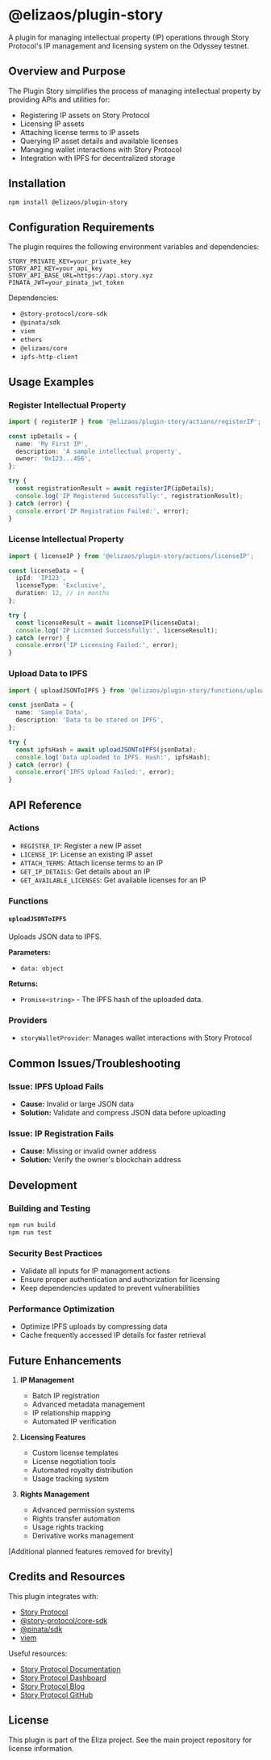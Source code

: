 # @elizaos/plugin-story

A plugin for managing intellectual property (IP) operations through Story Protocol's IP management and licensing system on the Odyssey testnet.

## Overview and Purpose

The Plugin Story simplifies the process of managing intellectual property by providing APIs and utilities for:
- Registering IP assets on Story Protocol
- Licensing IP assets
- Attaching license terms to IP assets
- Querying IP asset details and available licenses
- Managing wallet interactions with Story Protocol
- Integration with IPFS for decentralized storage

## Installation

```bash
npm install @elizaos/plugin-story
```

## Configuration Requirements

The plugin requires the following environment variables and dependencies:

```env
STORY_PRIVATE_KEY=your_private_key
STORY_API_KEY=your_api_key
STORY_API_BASE_URL=https://api.story.xyz
PINATA_JWT=your_pinata_jwt_token
```

Dependencies:
- `@story-protocol/core-sdk`
- `@pinata/sdk`
- `viem`
- `ethers`
- `@elizaos/core`
- `ipfs-http-client`

## Usage Examples

### Register Intellectual Property

```typescript
import { registerIP } from '@elizaos/plugin-story/actions/registerIP';

const ipDetails = {
  name: 'My First IP',
  description: 'A sample intellectual property',
  owner: '0x123...456',
};

try {
  const registrationResult = await registerIP(ipDetails);
  console.log('IP Registered Successfully:', registrationResult);
} catch (error) {
  console.error('IP Registration Failed:', error);
}
```

### License Intellectual Property

```typescript
import { licenseIP } from '@elizaos/plugin-story/actions/licenseIP';

const licenseData = {
  ipId: 'IP123',
  licenseType: 'Exclusive',
  duration: 12, // in months
};

try {
  const licenseResult = await licenseIP(licenseData);
  console.log('IP Licensed Successfully:', licenseResult);
} catch (error) {
  console.error('IP Licensing Failed:', error);
}
```

### Upload Data to IPFS

```typescript
import { uploadJSONToIPFS } from '@elizaos/plugin-story/functions/uploadJSONToIPFS';

const jsonData = {
  name: 'Sample Data',
  description: 'Data to be stored on IPFS',
};

try {
  const ipfsHash = await uploadJSONToIPFS(jsonData);
  console.log('Data uploaded to IPFS. Hash:', ipfsHash);
} catch (error) {
  console.error('IPFS Upload Failed:', error);
}
```

## API Reference

### Actions

- `REGISTER_IP`: Register a new IP asset
- `LICENSE_IP`: License an existing IP asset
- `ATTACH_TERMS`: Attach license terms to an IP
- `GET_IP_DETAILS`: Get details about an IP
- `GET_AVAILABLE_LICENSES`: Get available licenses for an IP

### Functions

#### `uploadJSONToIPFS`

Uploads JSON data to IPFS.

**Parameters:**
- `data: object`

**Returns:**
- `Promise<string>` - The IPFS hash of the uploaded data.

### Providers

- `storyWalletProvider`: Manages wallet interactions with Story Protocol

## Common Issues/Troubleshooting

### Issue: IPFS Upload Fails
- **Cause:** Invalid or large JSON data
- **Solution:** Validate and compress JSON data before uploading

### Issue: IP Registration Fails
- **Cause:** Missing or invalid owner address
- **Solution:** Verify the owner's blockchain address

## Development

### Building and Testing

```bash
npm run build
npm run test
```

### Security Best Practices
- Validate all inputs for IP management actions
- Ensure proper authentication and authorization for licensing
- Keep dependencies updated to prevent vulnerabilities

### Performance Optimization
- Optimize IPFS uploads by compressing data
- Cache frequently accessed IP details for faster retrieval

## Future Enhancements

1. **IP Management**
   - Batch IP registration
   - Advanced metadata management
   - IP relationship mapping
   - Automated IP verification

2. **Licensing Features**
   - Custom license templates
   - License negotiation tools
   - Automated royalty distribution
   - Usage tracking system

3. **Rights Management**
   - Advanced permission systems
   - Rights transfer automation
   - Usage rights tracking
   - Derivative works management

[Additional planned features removed for brevity]

## Credits and Resources

This plugin integrates with:
- [Story Protocol](https://www.story.xyz/)
- [@story-protocol/core-sdk](https://www.npmjs.com/package/@story-protocol/core-sdk)
- [@pinata/sdk](https://www.npmjs.com/package/@pinata/sdk)
- [viem](https://www.npmjs.com/package/viem)

Useful resources:
- [Story Protocol Documentation](https://docs.story.xyz/)
- [Story Protocol Dashboard](https://app.story.xyz/)
- [Story Protocol Blog](https://www.story.xyz/blog)
- [Story Protocol GitHub](https://github.com/storyprotocol)

## License

This plugin is part of the Eliza project. See the main project repository for license information.
